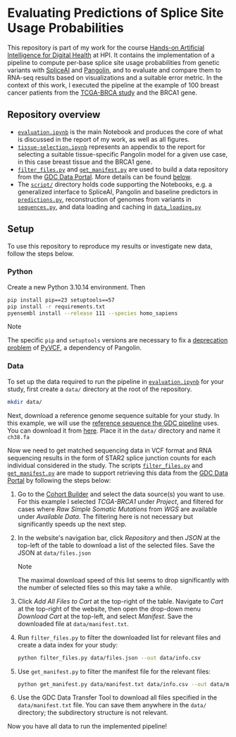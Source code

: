 # Evaluating Predictions of Splice Site Usage Probabilities

This repository is part of my work for the course [Hands-on Artificial
Intelligence for Digital
Health](https://hpi.de/digital-health-cluster/teaching/summer-term-2024/hands-on-artificial-intelligence-for-digital-health.html)
at HPI.
It contains the implementation of a pipeline to compute per-base splice site
usage probabilities from genetic variants with
[SpliceAI](https://github.com/Illumina/SpliceAI) and
[Pangolin](https://github.com/tkzeng/Pangolin), and to evaluate and compare them
to RNA-seq results based on visualizations and a suitable error metric.
In the context of this work, I executed the pipeline at the example of 100
breast cancer patients from the [TCGA-BRCA
study](https://www.cancerimagingarchive.net/collection/tcga-brca/) and the BRCA1
gene.

## Repository overview

- [`evaluation.ipynb`](evaluation.ipynb) is the main Notebook and produces the
  core of what is discussed in the report of my work, as well as all figures.
- [`tissue-selection.ipynb`](tissue-selection.ipynb) represents an appendix to
  the report for selecting a suitable tissue-specific Pangolin model for a given
  use case, in this case breast tissue and the BRCA1 gene.
- [`filter_files.py`](filter_files.py) and [`get_manifest.py`](get_manifest.py)
  are used to build a data repository from the [GDC Data
  Portal](https://portal.gdc.cancer.gov). More details can be found
  [below](#data).
- The [`script/`](script/) directory holds code supporting the Notebooks, e.g. a
  generalized interface to SpliceAI, Pangolin and baseline predictors in
  [`predictions.py`](script/predictions.py), reconstruction of genomes from
  variants in [`sequences.py`](script/sequences.py), and data loading and
  caching in [`data_loading.py`](script/data_loading.py)

## Setup

To use this repository to reproduce my results or investigate new data, follow
the steps below.

### Python

Create a new Python 3.10.14 environment. Then

```sh
pip install pip==23 setuptools==57
pip install -r requirements.txt
pyensembl install --release 111 --species homo_sapiens
```

> [!Note]
> The specific `pip` and `setuptools` versions are necessary to fix a
> [deprecation problem](https://github.com/jamescasbon/PyVCF/issues/334) of
> [PyVCF](https://github.com/jamescasbon/PyVCF), a dependency of Pangolin.

### Data

To set up the data required to run the pipeline in
[`evaluation.ipynb`](evaluation.ipynb) for your study, first create a `data/`
directory at the root of the repository.

```sh
mkdir data/
```

Next, download a reference genome sequence suitable for your study. In this
example, we will use the [reference sequence the GDC
pipeline](https://gdc.cancer.gov/about-data/gdc-data-processing/gdc-reference-files)
uses. You can download it from
[here](https://api.gdc.cancer.gov/data/254f697d-310d-4d7d-a27b-27fbf767a834).
Place it in the `data/` directory and name it `ch38.fa`

Now we need to get matched sequencing data in VCF format and RNA sequencing
results in the form of STAR2 splice junction counts for each individual
considered in the study. The scripts [`filter_files.py`](filter_files.py) and
[`get_manifest.py`](get_manifest.py) are made to support retrieving this data
from the [GDC Data Portal](https://portal.gdc.cancer.gov) by following the steps
below:

1. Go to the [Cohort
   Builder](https://portal.gdc.cancer.gov/analysis_page?app=CohortBuilder) and
   select the data source(s) you want to use. For this example I selected
   *TCGA-BRCA1* under *Project*, and filtered for cases where *Raw Simple
   Somatic Mutations* from *WGS* are available under *Available Data*. The
   filtering here is not necessary but significantly speeds up the next step.
2. In the website's navigation bar, click *Repository* and then *JSON* at the
   top-left of the table to download a list of the selected files. Save the JSON
   at `data/files.json`

   > [!Note]
   > The maximal download speed of this list seems to drop significantly with
   > the number of selected files so this may take a while.

3. Click *Add All Files to Cart* at the top-right of the table. Navigate to
   *Cart* at the top-right of the website, then open the drop-down menu
   *Download Cart* at the top-left, and select *Manifest*. Save the downloaded
   file at `data/manifest.txt`.
4. Run `filter_files.py` to filter the downloaded list for relevant files and
   create a data index for your study:

   ```sh
   python filter_files.py data/files.json --out data/info.csv
   ```

5. Use `get_manifest.py` to filter the manifest file for the relevant files:

   ```sh
   python get_manifest.py data/manifest.txt data/info.csv --out data/manifest.txt
   ```

6. Use the GDC Data Transfer Tool to download all files specified in the
   `data/manifest.txt` file. You can save them anywhere in the `data/`
   directory; the subdirectory structure is not relevant.

Now you have all data to run the implemented pipeline!
